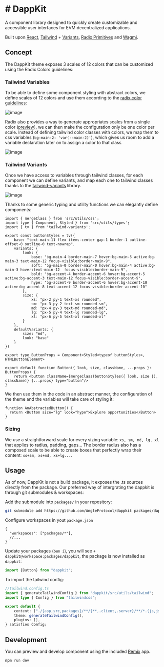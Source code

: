 # # DappKit

A component library designed to quickly create customizable and accessible user interfaces for EVM decentralized applications. 

Built upon [React](https://react.dev/), [Tailwind](https://tailwindcss.com/) + [Variants](https://www.tailwind-variants.org/), [Radix Primitives](https://www.radix-ui.com/primitives) and [Wagmi](https://wagmi.sh/react/getting-started).

## Concept

The DappKit theme exposes 3 scales of 12 colors that can be customized using the Radix Colors guidelines:

### Tailwind Variables

To be able to define some component styling with abstract colors, we define scales of 12 colors and use them according to the [radix color guidelines](https://www.radix-ui.com/colors/docs/palette-composition/understanding-the-scale):

![image](https://github.com/user-attachments/assets/67109bff-eb4c-43a6-8e5a-7f50773dcc65)

Radix also provides a way to generate appropriates scales from a single color ([preview](https://www.radix-ui.com/colors/custom)), we can then make the configuration only be one color per scale. Instead of defining tailwind color classes with colors, we map them to css variables (`bg-main-2: 'var(--main-2)'`), which gives us room to add a variable declaration later on to assign a color to that class.

![image](https://github.com/user-attachments/assets/6c38d21c-0b5e-4c2a-ac0d-5f46fb0050ce)

### Tailwind Variants

Once we have access to variables through tailwind classes, for each component we can define variants, and map each one to tailwind classes thanks to the [tailwind-variants](https://www.tailwind-variants.org/docs/variants) library.

![image](https://github.com/user-attachments/assets/5e64ace6-c88e-4d8f-b6a7-c9f16521c70f)

Thanks to some generic typing and utility functions we can elegantly define components: 

```tsx
import { mergeClass } from 'src/utils/css';
import type { Component, Styled } from 'src/utils/types';
import { tv } from 'tailwind-variants';

export const buttonStyles = tv({
    base: "text-main-11 flex items-center gap-1 border-1 outline-offset-0 outline-0 text-nowrap",
    variants: {
        look: {
            base: "bg-main-4 border-main-7 hover:bg-main-5 active:bg-main-3 text-main-12 focus-visible:border-main-9",
            soft: "bg-main-0 border-main-0 hover:bg-main-4 active:bg-main-3 hover:text-main-12  focus-visible:border-main-9",
            bold: "bg-accent-4 border-accent-6 hover:bg-accent-5 active:bg-accent-3 text-main-12 focus-visible:border-accent-9",
            hype: "bg-accent-9 border-accent-6 hover:bg-accent-10 active:bg-accent-8 text-accent-12 focus-visible:border-accent-10"
        },
        size: {
            xs: "px-2 py-1 text-xs rounded",
            sm: "px-3 py-2 text-sm rounded-sm",
            md: "px-4 py-3 text-md rounded-md",
            lg: "px-5 py-4 text-lg rounded-lg",
            xl: "px-6 py-5 text-xl rounded-xl"
        }
    },
    defaultVariants: {
        size: "md",
        look: "base"
    }
})

export type ButtonProps = Component<Styled<typeof buttonStyles>, HTMLButtonElement>

export default function Button({ look, size, className, ...props }: ButtonProps) {
    return <button className={mergeClass(buttonStyles({ look, size }), className)} {...props} type="button"/>
}
```

We then use them in the code in an abstract manner, the configuration of the theme and the variables will take care of styling it:

```tsx
function AnAbstractedButton() {
  return <Button size="lg" look="hype">Explore opportunities</Button>
}
```

### Sizing

We use a straightforward scale for every sizing variable: `xs, sm, md, lg, xl` that applies to radius, padding, gaps... The border radius also has a composed scale to be able to create boxes that perfectly wrap their content: `xs+sm, xs+md, xs+lg...`.

## Usage

As of now, DappKit is not a build package, it exposes the .ts sources directly from the package. Our preferred way of intergrating the dappkit is through git submodules & workspaces:

Add the submodule into `packages/` in your repository:
```bash
git submodule add https://github.com/AngleProtocol/dappkit packages/dappkit
```

Configure workspaces in yout `package.json`
```jsonc
{
  "workspaces": ["packages/*"],
  //...
}
```

Update your packages (`bun i`), you will see `+ dappkit@workspace:packages/dappkit`, the package is now installed as `dappkit`: 
```ts
import {Button} from "dappkit";
```
To import the tailwind config:
```ts
//tailwind.config.ts
import { generateTailwindConfig } from "dappkit/src/utils/tailwind";
import type { Config } from "tailwindcss";

export default {
	content: ["./{app,src,packages}/**/{**,.client,.server}/**/*.{js,jsx,ts,tsx}"],
	theme: generateTailwindConfig(),
	plugins: [],
} satisfies Config;
```

## Development

You can preview and develop component using the included [Remix](https://remix.run/) app.

```shellscript
npm run dev
```
